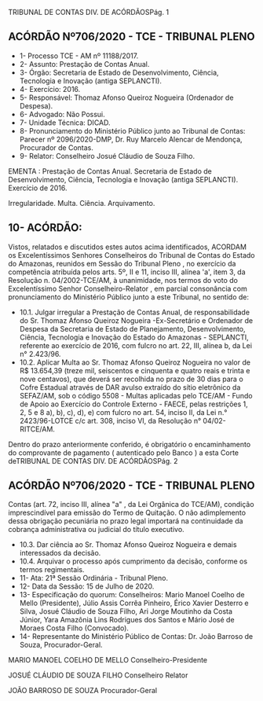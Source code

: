 TRIBUNAL DE CONTAS DIV. DE ACÓRDÃOSPág. 1

## ACÓRDÃO Nº706/2020 - TCE - TRIBUNAL PLENO

- 1- Processo TCE - AM nº 11188/2017.
- 2- Assunto: Prestação de Contas Anual.
- 3- Órgão: Secretaria  de  Estado  de  Desenvolvimento,  Ciência,  Tecnologia  e  Inovação (antiga SEPLANCTI).
- 4- Exercício: 2016.
- 5- Responsável: Thomaz Afonso Queiroz Nogueira (Ordenador de Despesa).
- 6- Advogado: Não Possui.
- 7- Unidade Técnica: DICAD.
- 8- Pronunciamento  do  Ministério  Público  junto  ao  Tribunal  de  Contas: Parecer  nº 2096/2020-DMP, Dr. Ruy Marcelo Alencar de Mendonça, Procurador de Contas.
- 9- Relator: Conselheiro Josué Cláudio de Souza Filho.

EMENTA : Prestação de Contas Anual. Secretaria de Estado de Desenvolvimento, Ciência, Tecnologia e Inovação (antiga SEPLANCTI). Exercício de 2016.

Irregularidade. Multa. Ciência. Arquivamento.

## 10-  ACÓRDÃO:

Vistos, relatados e discutidos estes autos acima identificados, ACORDAM os Excelentíssimos Senhores Conselheiros do Tribunal de Contas do Estado do Amazonas, reunidos em Sessão do Tribunal Pleno , no exercício da competência atribuída pelos arts. 5º, II e 11, inciso III, alínea 'a', item 3, da Resolução n. 04/2002-TCE/AM, à unanimidade, nos termos do voto do Excelentíssimo Senhor Conselheiro-Relator , em parcial consonância com pronunciamento do Ministério Público junto a este Tribunal, no sentido de:

- 10.1. Julgar irregular a Prestação de Contas Anual, de responsabilidade do Sr. Thomaz  Afonso  Queiroz  Nogueira -Ex-Secretário  e  Ordenador  de Despesa  da  Secretaria  de  Estado  de  Planejamento,  Desenvolvimento, Ciência, Tecnologia e Inovação do Estado do Amazonas - SEPLANCTI, referente ao exercício de 2016, com fulcro no art. 22, III, alínea b, da Lei n° 2.423/96.
- 10.2. Aplicar  Multa ao Sr.  Thomaz  Afonso  Queiroz  Nogueira no  valor  de R$ 13.654,39 (treze  mil,  seiscentos  e  cinquenta  e  quatro  reais  e  trinta  e nove centavos), que deverá ser recolhida no prazo de 30 dias para o Cofre Estadual através de DAR avulso extraído do sítio eletrônico da SEFAZ/AM, sob o código 5508 - Multas aplicadas pelo TCE/AM - Fundo de Apoio ao Exercício do Controle Externo - FAECE, pelas restrições 1, 2, 5 e 8 a), b), c), d), e) com fulcro no art. 54, inciso II, da Lei n.° 2423/96-LOTCE c/c art. 308, inciso VI, da Resolução n° 04/02- RITCE/AM.

Dentro do prazo anteriormente conferido, é obrigatório o encaminhamento do comprovante de pagamento ( autenticado pelo Banco ) a esta Corte deTRIBUNAL DE CONTAS DIV. DE ACÓRDÃOSPág. 2

## ACÓRDÃO Nº706/2020 - TCE - TRIBUNAL PLENO

Contas (art. 72, inciso III, alínea "a" , da Lei Orgânica do TCE/AM), condição imprescindível para emissão do Termo de Quitação. O não adimplemento dessa obrigação pecuniária no prazo legal importará na continuidade da cobrança administrativa ou judicial do título executivo.

- 10.3. Dar ciência ao Sr. Thomaz  Afonso  Queiroz  Nogueira e demais interessados da decisão.
- 10.4. Arquivar o processo após cumprimento da decisão, conforme os termos regimentais.
- 11-  Ata: 21ª Sessão Ordinária - Tribunal Pleno.
- 12-  Data da Sessão: 15 de Julho de 2020.
- 13-  Especificação do quorum: Conselheiros: Mario Manoel Coelho de Mello (Presidente), Júlio Assis Corrêa Pinheiro, Érico Xavier Desterro e Silva, Josué Cláudio de Souza Filho, Ari Jorge Moutinho da Costa Júnior, Yara Amazônia Lins Rodrigues dos Santos e Mário José de Moraes Costa Filho (Convocado).
- 14-  Representante  do  Ministério  Público  de  Contas: Dr. João  Barroso  de  Souza, Procurador-Geral.

MARIO MANOEL COELHO DE MELLO Conselheiro-Presidente

JOSUÉ CLÁUDIO DE SOUZA FILHO Conselheiro Relator

JOÃO BARROSO DE SOUZA Procurador-Geral